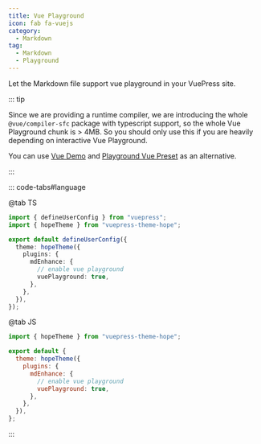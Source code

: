 ```yaml
---
title: Vue Playground
icon: fab fa-vuejs
category:
  - Markdown
tag:
  - Markdown
  - Playground
---
```


Let the Markdown file support vue playground in your VuePress site.

<!-- more -->

::: tip

Since we are providing a runtime compiler, we are introducing the whole `@vue/compiler-sfc` package with typescript support, so the whole Vue Playground chunk is > 4MB. So you should only use this if you are heavily depending on interactive Vue Playground.

You can use [Vue Demo](./demo.md#vue) and [Playground Vue Preset](./playground.md) as an alternative.

:::

<!-- @include: @md-enhance/guide/code/vue-playground.md#settings -->

::: code-tabs#language

@tab TS

```ts {9} title=".vuepress/config.ts"
import { defineUserConfig } from "vuepress";
import { hopeTheme } from "vuepress-theme-hope";

export default defineUserConfig({
  theme: hopeTheme({
    plugins: {
      mdEnhance: {
        // enable vue playground
        vuePlayground: true,
      },
    },
  }),
});
```

@tab JS

```js {8} title=".vuepress/config.js"
import { hopeTheme } from "vuepress-theme-hope";

export default {
  theme: hopeTheme({
    plugins: {
      mdEnhance: {
        // enable vue playground
        vuePlayground: true,
      },
    },
  }),
};
```

:::

<!-- @include: @md-enhance/guide/code/vue-playground.md#after -->
